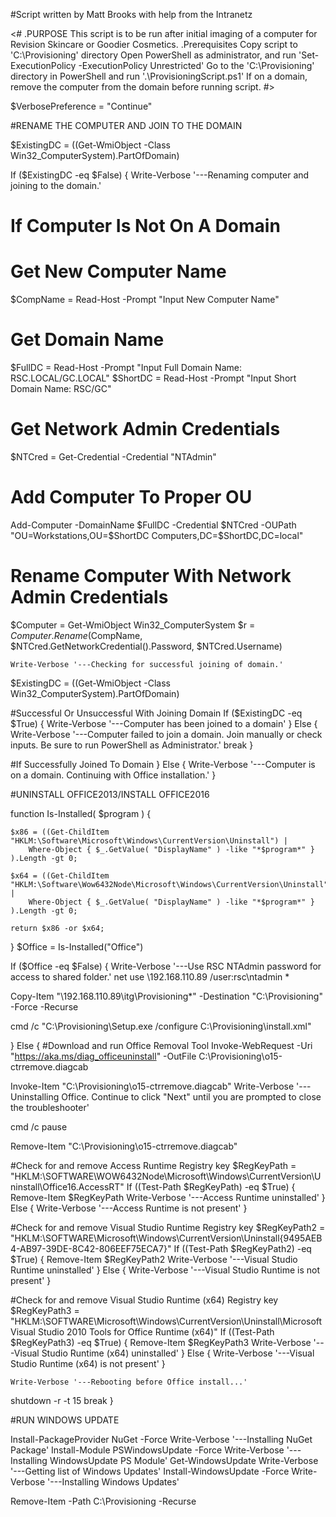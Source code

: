 #Script written by Matt Brooks with help from the Intranetz

<#
.PURPOSE
This script is to be run after initial imaging of a computer for Revision Skincare or Goodier Cosmetics.
.Prerequisites
Copy script to 'C:\Provisioning' directory
Open PowerShell as administrator, and run 'Set-ExecutionPolicy -ExecutionPolicy Unrestricted'
Go to the 'C:\Provisioning' directory in PowerShell and run '.\ProvisioningScript.ps1'
If on a domain, remove the computer from the domain before running script.
#>

$VerbosePreference = "Continue"

#RENAME THE COMPUTER AND JOIN TO THE DOMAIN

$ExistingDC = ((Get-WmiObject -Class Win32_ComputerSystem).PartOfDomain)

If ($ExistingDC -eq $False) {
    Write-Verbose '---Renaming computer and joining to the domain.'

# If Computer Is Not On A Domain
# Get New Computer Name
$CompName = Read-Host -Prompt "Input New Computer Name"

# Get Domain Name
$FullDC = Read-Host -Prompt "Input Full Domain Name: RSC.LOCAL/GC.LOCAL"
$ShortDC = Read-Host -Prompt "Input Short Domain Name: RSC/GC"

# Get Network Admin Credentials
$NTCred = Get-Credential -Credential "NTAdmin"

# Add Computer To Proper OU
Add-Computer -DomainName $FullDC -Credential $NTCred -OUPath "OU=Workstations,OU=$ShortDC Computers,DC=$ShortDC,DC=local"

# Rename Computer With Network Admin Credentials
$Computer = Get-WmiObject Win32_ComputerSystem
$r = $Computer.Rename($CompName, $NTCred.GetNetworkCredential().Password, $NTCred.Username)

    Write-Verbose '---Checking for successful joining of domain.'

$ExistingDC = ((Get-WmiObject -Class Win32_ComputerSystem).PartOfDomain)

#Successful Or Unsuccessful With Joining Domain
    If ($ExistingDC -eq $True) {
        Write-Verbose '---Computer has been joined to a domain'
    } Else {
        Write-Verbose '---Computer failed to join a domain. Join manually or check inputs. Be sure to run PowerShell as Administrator.'
        break
    }

#If Successfully Joined To Domain
} Else { 
    Write-Verbose '---Computer is on a domain. Continuing with Office installation.'
}

#UNINSTALL OFFICE2013/INSTALL OFFICE2016

function Is-Installed( $program ) {
    
    $x86 = ((Get-ChildItem "HKLM:\Software\Microsoft\Windows\CurrentVersion\Uninstall") |
        Where-Object { $_.GetValue( "DisplayName" ) -like "*$program*" } ).Length -gt 0;

    $x64 = ((Get-ChildItem "HKLM:\Software\Wow6432Node\Microsoft\Windows\CurrentVersion\Uninstall") |
        Where-Object { $_.GetValue( "DisplayName" ) -like "*$program*" } ).Length -gt 0;

    return $x86 -or $x64;
}
$Office = Is-Installed("Office")

If ($Office -eq $False) {
    Write-Verbose '---Use RSC NTAdmin password for access to shared folder.'
net use \\192.168.110.89 /user:rsc\ntadmin *

Copy-Item "\\192.168.110.89\itg\Provisioning\*" -Destination "C:\Provisioning" -Force -Recurse

cmd /c "C:\Provisioning\Setup.exe /configure C:\Provisioning\install.xml"

} Else {
#Download and run Office Removal Tool
Invoke-WebRequest -Uri "https://aka.ms/diag_officeuninstall" -OutFile C:\Provisioning\o15-ctrremove.diagcab

Invoke-Item "C:\Provisioning\o15-ctrremove.diagcab"
    Write-Verbose '---Uninstalling Office. Continue to click "Next" until you are prompted to close the troubleshooter'

cmd /c pause

Remove-Item "C:\Provisioning\o15-ctrremove.diagcab"

#Check for and remove Access Runtime Registry key
$RegKeyPath = "HKLM:\SOFTWARE\WOW6432Node\Microsoft\Windows\CurrentVersion\Uninstall\Office16.AccessRT"
If ((Test-Path $RegKeyPath) -eq $True) {
    Remove-Item $RegKeyPath
    Write-Verbose '---Access Runtime uninstalled'
} Else {
    Write-Verbose '---Access Runtime is not present'
}

#Check for and remove Visual Studio Runtime Registry key
$RegKeyPath2 = "HKLM:\SOFTWARE\Microsoft\Windows\CurrentVersion\Uninstall\{9495AEB4-AB97-39DE-8C42-806EEF75ECA7}"
If ((Test-Path $RegKeyPath2) -eq $True) {
    Remove-Item $RegKeyPath2
    Write-Verbose '---Visual Studio Runtime uninstalled'
} Else {
    Write-Verbose '---Visual Studio Runtime is not present'
}

#Check for and remove Visual Studio Runtime (x64) Registry key
$RegKeyPath3 = "HKLM:\SOFTWARE\Microsoft\Windows\CurrentVersion\Uninstall\Microsoft Visual Studio 2010 Tools for Office Runtime (x64)"
If ((Test-Path $RegKeyPath3) -eq $True) {
    Remove-Item $RegKeyPath3
    Write-Verbose '---Visual Studio Runtime (x64) uninstalled'
} Else {
    Write-Verbose '---Visual Studio Runtime (x64) is not present'
}

    Write-Verbose '---Rebooting before Office install...'
shutdown -r -t 15
    break
}

#RUN WINDOWS UPDATE

Install-PackageProvider NuGet -Force
    Write-Verbose '---Installing NuGet Package'
Install-Module PSWindowsUpdate -Force
    Write-Verbose '---Installing WindowsUpdate PS Module'
Get-WindowsUpdate
    Write-Verbose '---Getting list of Windows Updates'
Install-WindowsUpdate -Force
    Write-Verbose '---Installing Windows Updates'

Remove-Item -Path C:\Provisioning -Recurse
